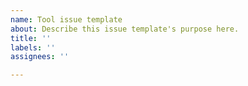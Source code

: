 ```yaml
---
name: Tool issue template
about: Describe this issue template's purpose here.
title: ''
labels: ''
assignees: ''

---
```



